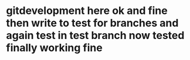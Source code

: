 # gitdevelopment  here ok and fine then write  to test for branches and again test in test branch now  tested finally working fine 